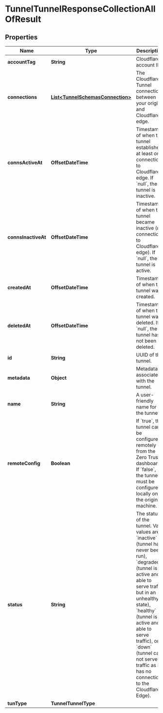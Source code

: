 

# TunnelTunnelResponseCollectionAllOfResult


## Properties

| Name | Type | Description | Notes |
|------------ | ------------- | ------------- | -------------|
|**accountTag** | **String** | Cloudflare account ID |  [optional] |
|**connections** | [**List&lt;TunnelSchemasConnection&gt;**](TunnelSchemasConnection.md) | The Cloudflare Tunnel connections between your origin and Cloudflare&#39;s edge. |  [optional] |
|**connsActiveAt** | **OffsetDateTime** | Timestamp of when the tunnel established at least one connection to Cloudflare&#39;s edge. If &#x60;null&#x60;, the tunnel is inactive. |  [optional] |
|**connsInactiveAt** | **OffsetDateTime** | Timestamp of when the tunnel became inactive (no connections to Cloudflare&#39;s edge). If &#x60;null&#x60;, the tunnel is active. |  [optional] |
|**createdAt** | **OffsetDateTime** | Timestamp of when the tunnel was created. |  [optional] |
|**deletedAt** | **OffsetDateTime** | Timestamp of when the tunnel was deleted. If &#x60;null&#x60;, the tunnel has not been deleted. |  [optional] |
|**id** | **String** | UUID of the tunnel. |  [optional] [readonly] |
|**metadata** | **Object** | Metadata associated with the tunnel. |  [optional] |
|**name** | **String** | A user-friendly name for the tunnel. |  [optional] |
|**remoteConfig** | **Boolean** | If &#x60;true&#x60;, the tunnel can be configured remotely from the Zero Trust dashboard. If &#x60;false&#x60;, the tunnel must be configured locally on the origin machine. |  [optional] |
|**status** | **String** | The status of the tunnel. Valid values are &#x60;inactive&#x60; (tunnel has never been run), &#x60;degraded&#x60; (tunnel is active and able to serve traffic but in an unhealthy state), &#x60;healthy&#x60; (tunnel is active and able to serve traffic), or &#x60;down&#x60; (tunnel can not serve traffic as it has no connections to the Cloudflare Edge). |  [optional] |
|**tunType** | **TunnelTunnelType** |  |  [optional] |



